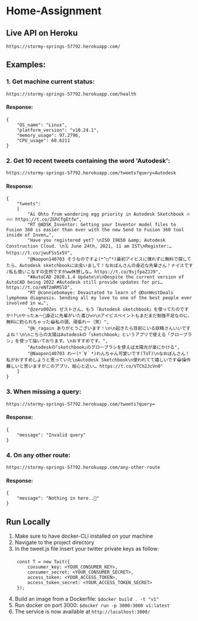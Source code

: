 # Home-Assignment

## Live API on Heroku
`https://stormy-springs-57792.herokuapp.com/`

## Examples:
### 1. Get machine current status:   
`https://stormy-springs-57792.herokuapp.com/health`
#### Response:
    {
        "OS_name": "Linux",
        "platform_version": "v10.24.1",
        "memory_usage": 97.2796,
        "CPU_usage": 60.6211
    }
### 2. Get 10 recent tweets containing the word 'Autodesk':
`https://stormy-springs-57792.herokuapp.com/tweets?query=Autodesk`
#### Response:
    {
        "tweets": 
        [
            "Ai Ohto from wondering egg priority in Autodesk Sketchbook 🔥🔥🔥 https://t.co/ZGhCfgEtfw",
            "RT @ADSK_Inventor: Getting your Inventor model files to Fusion 360 is easier than ever with the new Send to Fusion 360 tool inside of Inven…",
            "Have you registered yet? \nISO 19650 &amp; Autodesk Construction Cloud. \n🗓️ June 24th, 2021, 11 am IST\nRegister:… https://t.co/jwuFSsSx5V",
            "@Naopon140703 そうなのですよ(*^◯^*)最初アイビスに慣れずに無料で探してたら、Autodesk sketchbookに出会いまして！なおぽんさんの身近な先輩さん！ナイスです♪私も使いこなすの全然ですがww休憩しな… https://t.co/9sjfpaZJJ9",
            "#AutoCAD 2020.1.4 Update\n\nDespite the current version of AutoCAD being 2022 #Autodesk still provide updates for pri… https://t.co/eNf2mRMSlD",
            "RT @conniebomaye: Devastated to learn of @DonWestDeals lymphoma diagnosis. Sending all my love to one of the best people ever involved in w…",
            "@zero00Zes ゼストさん、もう「Autodesk sketchbook」を使ってたのですか!?\nやったぁ～💖身近に先輩がいた喜び✊☺️\nアイビスペイントもまだまだ勉強不足なのに、無料に釣られちゃった😂私の頭、頑張れー（笑）",
            "@k_ragain ありがとうございます！\n\n起きたら目前にいる妖精さんいいですよね！\n\nこちらの太陽はAutodeskの「sketchbook」というアプリで使える「グローブラシ」を使って描いております。\nおすすめです。",
            "Autodeskの｢sketchbook｣のグローブラシを使えば太陽光が楽にかける",
            "@Naopon140703 わー(*´∀｀*)わんちゃん可愛いです(ToT)\nなおぽんさん！私がおすすめしようと思っていた\nAutodesk Sketchbook\n使われてて嬉しいです😂操作難しいと思いますがこのアプリ、絵心と近い… https://t.co/VTCh2JcVn0"
        ]
    }

### 3. When missing a query:
`https://stormy-springs-57792.herokuapp.com/tweets?query=`
#### Response:
    {
        "message": "Invalid query"
    }

### 4. On any other route:
`https://stormy-springs-57792.herokuapp.com/any-other-route`
#### Response:
    {
        "message": "Nothing in here..🧐"
    }   



## Run Locally
1. Make sure to have docker-CLI installed on your machine<br>
2. Navigate to the project directory 
3. In the tweet.js file insert your twitter private keys as follow: <br>
####
        const T = new Twit({
            consumer_key: <YOUR_CONSUMER_KEY>,
            consumer_secret: <YOUR_CONSUMER_SECRET>,
            access_token: <YOUR_ACCESS_TOKEN>,
            access_token_secret: <YOUR_ACCESS_TOKEN_SECRET>
        });
4. Build an image from a Dockerfile: `$docker build . -t "v1"`<br>
5. Run docker on port 3000: `$docker run -p 3000:3000 v1:latest`<br>
6. The service is now available at `http://localhost:3000/`